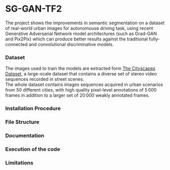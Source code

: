 # SG-GAN-TF2
The project shows the improvements in semantic segmentation on a dataset of real-world urban images for autonomouse driving task, using recent Generative Adversarial Network model architectures (such as Grad-GAN and Pix2Pix) which can produce better results against the traditional fully-connected and convolutional discriminative models.  

### Dataset
The images used to train the models are extracted form [The Cityscapes Dataset](https://www.cityscapes-dataset.com/), a large-scale dataset that contains a diverse set of stereo video sequences recorded in street scenes.  
The whole dataset contains images sequences acquired in urban scenarios from 50 different cities, with high quality pixel-level annotations of 5 000 frames in addition to a larger set of 20 000 weakly annotated frames.

### Installation Procedure

### File Structure

### Documentation

### Execution of the code

### Limitations
